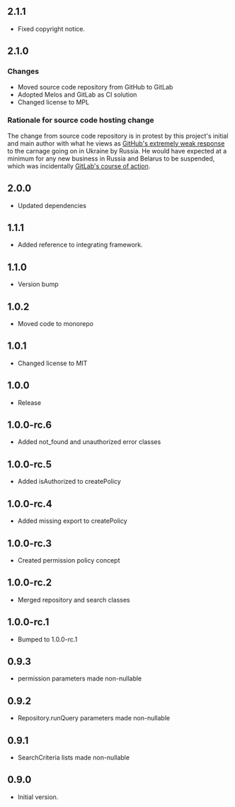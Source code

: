 ## 2.1.1

- Fixed copyright notice.

## 2.1.0

### Changes
- Moved source code repository from GitHub to GitLab
- Adopted Melos and GitLab as CI solution
- Changed license to MPL

### Rationale for source code hosting change

The change from source code repository is in protest by this project's initial and main author with what he views as [GitHub's extremely weak response](https://github.blog/2022-03-02-our-response-to-the-war-in-ukraine/) to the carnage going on in Ukraine by Russia. He would have expected at a minimum for any new business in Russia and Belarus to be suspended, which was incidentally [GitLab's course of action](https://about.gitlab.com/blog/2022/03/11/gitlab-actions-to-date-regarding-russian-invasion-of-ukraine/#suspending-new-business-in-russia-and-belarus).


## 2.0.0

- Updated dependencies

## 1.1.1

- Added reference to integrating framework.

## 1.1.0

- Version bump

## 1.0.2

- Moved code to monorepo

## 1.0.1

- Changed license to MIT

## 1.0.0

- Release

## 1.0.0-rc.6

- Added not_found and unauthorized error classes

## 1.0.0-rc.5

- Added isAuthorized to createPolicy

## 1.0.0-rc.4

- Added missing export to createPolicy

## 1.0.0-rc.3

- Created permission policy concept

## 1.0.0-rc.2

- Merged repository and search classes

## 1.0.0-rc.1

- Bumped to 1.0.0-rc.1

## 0.9.3

- permission parameters made non-nullable

## 0.9.2

- Repository.runQuery parameters made non-nullable

## 0.9.1

- SearchCriteria lists made non-nullable

## 0.9.0

- Initial version.
